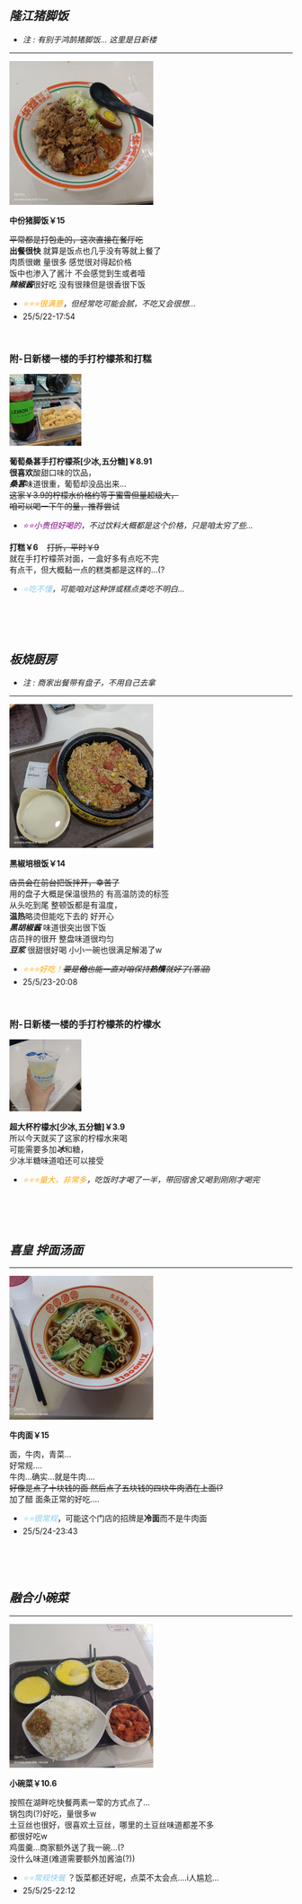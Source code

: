 ## *隆江猪脚饭*      
* *注 : 有别于鸿鹄猪脚饭... 这里是日新楼*    
---       

<img src="./img/0_猪脚饭.jpg" style="width:256px">    

**中份猪脚饭￥15**    

~~平常都是打包走的，这次直接在餐厅吃~~     
**出餐很快** 就算是饭点也几乎没有等就上餐了    
肉质很嫩 量很多 感觉很对得起价格   
饭中也渗入了酱汁 不会感觉到生或者噎    
***辣椒酱***很好吃 没有很辣但是很香很下饭    
* *<span style="color:orange">⭐⭐⭐很满意</span>，但经常吃可能会腻，不吃又会很想...*    
* 25/5/22-17:54     

<br>    

### 附-日新楼一楼的手打柠檬茶和打糕    

<img src="./img/0_1_柠檬茶和打糕.jpg" style="width:128px">

**葡萄桑葚手打柠檬茶[少冰,五分糖]￥8.91**    
**很喜欢**酸甜口味的饮品，     
***桑葚***味道很重，葡萄却没品出来...    
~~这家￥3.9的柠檬水价格约等于蜜雪但量超级大，~~    
~~咱可以喝一下午的量，推荐尝试~~    
* *<span style="color:purple">⭐⭐小贵但好喝的</span>，不过饮料大概都是这个价格，只是咱太穷了些...*    

**打糕￥6**&nbsp;&nbsp;&nbsp;&nbsp;~~打折，平时￥9~~    
就在手打柠檬茶对面，一盒好多有点吃不完    
有点干，但大概黏一点的糕类都是这样的...(?    
* *<span style="color:skyblue">⭐吃不懂</span>，可能咱对这种饼或糕点类吃不明白...*

<br><br><br>

## *板烧厨房*     
* *注 : 商家出餐带有盘子，不用自己去拿*
---    

<img src="./img/1_黑椒培根饭.jpg" style="width:256px">

**黑椒培根饭￥14**     

~~店员会在前台把饭拌开，幸苦了~~  
用的盘子大概是保温很热的 有高温防烫的标签    
从头吃到尾 整顿饭都是有温度，    
**温热**略烫但能吃下去的 好开心     
***黑胡椒酱*** 味道很突出很下饭       
店员拌的很开 整盘味道很均匀       
***豆浆*** 很甜很好喝 小小一碗也很满足解渴了w
* *<span style="color:orange">⭐⭐⭐好吃！</span>~~要是**他**也能一直对咱保持**热情**就好了(落泪)~~*    
* 25/5/23-20:08   

<br>    

### 附-日新楼一楼的手打柠檬茶的柠檬水    

<img src="./img/1_1_柠檬水.jpg" style="width:128px">

**超大杯柠檬水[少冰,五分糖]￥3.9**    
所以今天就买了这家的柠檬水来喝    
可能需要多加***冰***和糖，     
少冰半糖味道咱还可以接受
* *<span style="color:orange">⭐⭐⭐量大，非常多</span>，吃饭时才喝了一半，带回宿舍又喝到刚刚才喝完*    

<br><br><br>     

## *喜皇 拌面汤面*     
---    

<img src="./img/2_牛肉面.jpg" style="width:256px">

**牛肉面￥15**     

面，牛肉，青菜...   
好常规....    
牛肉...确实...就是牛肉....    
~~好像是点了十块钱的面 然后点了五块钱的四块牛肉洒在上面(?~~     
加了醋 面条正常的好吃....     
* *<span style="color:skyblue">⭐⭐很常规</span>*，可能这个门店的招牌是**冷面**而不是牛肉面    
* 25/5/24-23:43   

<br><br><br>      

## *融合小碗菜*     
---    

<img src="./img/3_小碗菜.jpg" style="width:256px">

**小碗菜￥10.6**     

按照在湖畔吃快餐两素一荤的方式点了...       
锅包肉(?)好吃，量很多w     
土豆丝也很好，很喜欢土豆丝，哪里的土豆丝味道都差不多    
都很好吃w     
鸡蛋羹...商家额外送了我一碗...(?       
没什么味道(难道需要额外加酱油(?))      
* *<span style="color:skyblue">⭐⭐常规快餐</span>* ？饭菜都还好呢，点菜不太会点....i人尴尬...      
* 25/5/25-22:12   

<br><br><br>      
